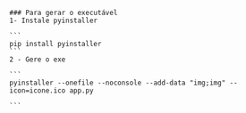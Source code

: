 
    ### Para gerar o executável 
    1- Instale pyinstaller

    ```
    pip install pyinstaller
    ```
    2 - Gere o exe

    ```
    pyinstaller --onefile --noconsole --add-data "img;img" --icon=icone.ico app.py

    ```